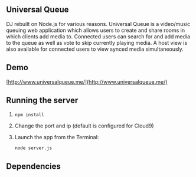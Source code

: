 ## Universal Queue

DJ rebuilt on Node.js for various reasons.
Universal Queue is a video/music queuing web application which allows users to create and share rooms in which clients add media to. Connected users can search for and add media to the queue as well as vote to skip currently playing media. A host view is also available for connected users to view synced media simultaneously.
 
## Demo

[http://www.universalqueue.me/](http://www.universalqueue.me/)

## Running the server
1) `npm install`

2) Change the port and ip (default is configured for Cloud9)

3) Launch the app from the Terminal:

    `node server.js`
    
## Dependencies
